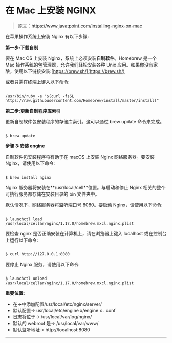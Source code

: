 # 在 Mac 上安装 NGINX

> 原文：<https://www.javatpoint.com/installing-nginx-on-mac>

在苹果操作系统上安装 Nginx 有以下步骤:

**第一步:下载自制**

要在 Mac OS 上安装 Nginx，系统上必须安装**自制软件**。Homebrew 是一个 Mac 操作系统的包管理器，允许我们轻松安装各种 Unix 应用。如果你没有家酿，使用以下链接安装:[https://brew.sh/](https://brew.sh/)

或者只需在终端上键入以下命令:

```

/usr/bin/ruby -e "$(curl -fsSL https://raw.githubusercontent.com/Homebrew/install/master/install)"

```

**第二步:更新自制程序库索引**

更新自制软件包安装程序的存储库索引。这可以通过 brew update 命令来完成。

```

$ brew update

```

**步骤 3:安装 engine**

自制软件包安装程序将有助于在 macOS 上安装 Nginx 网络服务器。要安装 Nginx，请使用以下命令:

```

$ brew install nginx

```

Nginx 服务器将安装在**/usr/local/cell**位置。与启动和停止 Nginx 相关的整个可执行服务都存储在安装目录的 bin 文件夹中。

默认情况下，网络服务器将监听端口号 8080。要启动 Nginx，请使用以下命令:

```

$ launchctl load /usr/local/cellar/nginx/1.17.0/homebrew.mxcl.nginx.plist 

```

要检查 nginx 是否正确安装在计算机上，请在浏览器上键入 localhost 或在控制台上运行以下命令:

```

$ curl http://127.0.0.1:8080

```

要停止 Nginx 服务，请使用以下命令:

```

$ launchctl unload /usr/local/cellar/nginx/1.17.0/homebrew.mxcl.nginx.plist 

```

**重要位置:**

*   在->中添加配置/usr/local/etc/nginx/server/
*   默认配置-> usr/local/etc/engine x/engine x . conf
*   日志将位于-> /usr/local/var/log/nginx/
*   默认的 webroot 是-> /usr/local/var/www/
*   默认监听地址-> http://localhost:8080

* * *